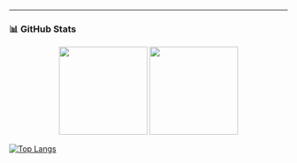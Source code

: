 ---

### 📊 GitHub Stats
<div align="center">
  <img height="160em" src="https://github-readme-stats.vercel.app/api?username=voltou91&show_icons=true&theme=algolia&count_private=true&include_all_commits=true" />
  <img height="160em" src="https://github-readme-stats.vercel.app/api/top-langs/?username=voltou91&layout=compact&theme=algolia&langs_count=10" />
</div>

[![Top Langs](https://github-readme-stats.vercel.app/api/top-langs/?username=voltou91&layout=compact)](https://github.com/anuraghazra/github-readme-stats)
